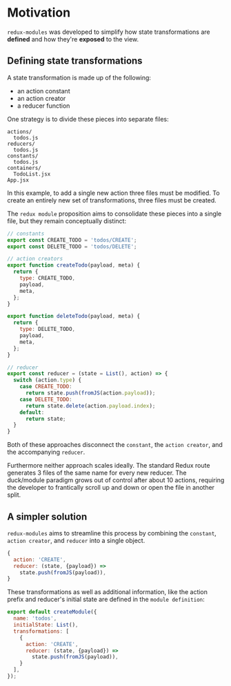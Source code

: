 # Motivation

`redux-modules` was developed to simplify how state transformations are **defined** and how they're **exposed** to the view.

## Defining state transformations

A state transformation is made up of the following:
- an action constant
- an action creator
- a reducer function

One strategy is to divide these pieces into separate files:
```
actions/
  todos.js
reducers/
  todos.js
constants/
  todos.js
containers/
  TodoList.jsx
App.jsx
```
In this example, to add a single new action three files must be modified. To create an entirely new set of transformations, three files must be created.

The `redux module` proposition aims to consolidate these pieces into a single file, but they remain conceptually distinct:
```js
// constants
export const CREATE_TODO = 'todos/CREATE';
export const DELETE_TODO = 'todos/DELETE';

// action creators
export function createTodo(payload, meta) {
  return {
    type: CREATE_TODO,
    payload,
    meta,
  };
}

export function deleteTodo(payload, meta) {
  return {
    type: DELETE_TODO,
    payload,
    meta,
  };
}

// reducer
export const reducer = (state = List(), action) => {
  switch (action.type) {
    case CREATE_TODO:
      return state.push(fromJS(action.payload));
    case DELETE_TODO:
      return state.delete(action.payload.index);
    default:
      return state;
  }
}
```

Both of these approaches disconnect the `constant`, the `action creator`, and the accompanying `reducer`. 

Furthermore neither approach scales ideally. The standard Redux route generates 3 files of the same name for every new reducer. The duck/module paradigm grows out of control after about 10 actions, requiring the developer to frantically scroll up and down or open the file in another split.

## A simpler solution
`redux-modules` aims to streamline this process by combining the `constant`, `action creator`, and `reducer` into a single object.

```js
{
  action: 'CREATE',
  reducer: (state, {payload}) => 
    state.push(fromJS(payload)),
}
```

These transformations as well as additional information, like the action prefix and reducer's initial state are defined in the `module definition`:

```js
export default createModule({
  name: 'todos',
  initialState: List(),
  transformations: [
    {
      action: 'CREATE',
      reducer: (state, {payload}) => 
        state.push(fromJS(payload)),
    }
  ],
});
```